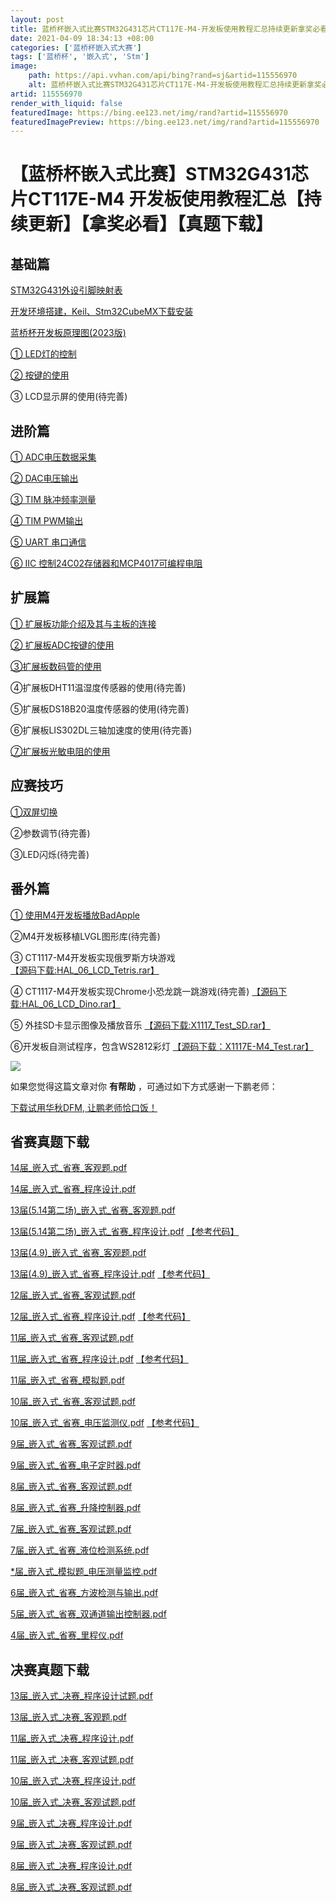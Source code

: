 ```yaml
---
layout: post
title: 蓝桥杯嵌入式比赛STM32G431芯片CT117E-M4-开发板使用教程汇总持续更新拿奖必看真题下载
date: 2021-04-09 18:34:13 +08:00
categories: ['蓝桥杯嵌入式大赛']
tags: ['蓝桥杯', '嵌入式', 'Stm']
image:
    path: https://api.vvhan.com/api/bing?rand=sj&artid=115556970
    alt: 蓝桥杯嵌入式比赛STM32G431芯片CT117E-M4-开发板使用教程汇总持续更新拿奖必看真题下载
artid: 115556970
render_with_liquid: false
featuredImage: https://bing.ee123.net/img/rand?artid=115556970
featuredImagePreview: https://bing.ee123.net/img/rand?artid=115556970
---
```


# 【蓝桥杯嵌入式比赛】STM32G431芯片CT117E-M4 开发板使用教程汇总【持续更新】【拿奖必看】【真题下载】

## 基础篇

[STM32G431外设引脚映射表](https://blog.csdn.net/weixin_48033504/article/details/115476584)
  
[开发环境搭建，Keil、Stm32CubeMX下载安装](https://blog.csdn.net/weixin_48033504/article/details/128631239)
  
[蓝桥杯开发板原理图(2023版)](https://shyboy.oss-cn-shenzhen.aliyuncs.com/readonly/STM32G431%E5%BC%80%E5%8F%91%E6%9D%BF_%E5%8E%9F%E7%90%86%E5%9B%BE_2023.pdf)
  
[① LED灯的控制](https://blog.csdn.net/weixin_48033504/article/details/115664834)
  
[② 按键的使用](https://blog.csdn.net/weixin_48033504/article/details/115667529)
  
③ LCD显示屏的使用(待完善)

## 进阶篇

[① ADC电压数据采集](https://blog.csdn.net/weixin_48033504/article/details/115536127)
  
[② DAC电压输出](https://blog.csdn.net/weixin_48033504/article/details/115537415)
  
[③ TIM 脉冲频率测量](https://blog.csdn.net/weixin_48033504/article/details/115539486)
  
[④ TIM PWM输出](https://blog.csdn.net/weixin_48033504/article/details/115542085)
  
[⑤ UART 串口通信](https://blog.csdn.net/weixin_48033504/article/details/115551975)
  
[⑥ IIC 控制24C02存储器和MCP4017可编程电阻](https://blog.csdn.net/weixin_48033504/article/details/115554780)

## 扩展篇

[① 扩展板功能介绍及其与主板的连接](https://blog.csdn.net/weixin_48033504/article/details/116563292)
  
[② 扩展板ADC按键的使用](https://blog.csdn.net/weixin_48033504/article/details/125140861)
  
[③扩展板数码管的使用](https://blog.csdn.net/weixin_48033504/article/details/125143784)
  
④扩展板DHT11温湿度传感器的使用(待完善)
  
⑤扩展板DS18B20温度传感器的使用(待完善)
  
⑥扩展板LIS302DL三轴加速度的使用(待完善)
  
[⑦扩展板光敏电阻的使用](https://blog.csdn.net/weixin_48033504/article/details/125142370)

## 应赛技巧

[①双屏切换](https://blog.csdn.net/weixin_48033504/article/details/128902704)
  
②参数调节(待完善)
  
③LED闪烁(待完善)

## 番外篇

[① 使用M4开发板播放BadApple](https://blog.csdn.net/weixin_48033504/article/details/115763284)
  
②M4开发板移植LVGL图形库(待完善)
  
③ CT1117-M4开发板实现俄罗斯方块游戏
[【源码下载:HAL_06_LCD_Tetris.rar】](https://shyboy.oss-cn-shenzhen.aliyuncs.com/readonly/lq_code/HAL_06_LCD_Tetris.rar)
  
④ CT1117-M4开发板实现Chrome小恐龙跳一跳游戏(待完善)
[【源码下载:HAL_06_LCD_Dino.rar】](https://shyboy.oss-cn-shenzhen.aliyuncs.com/readonly/lq_code/HAL_06_LCD_Dino.rar)
  
⑤ 外挂SD卡显示图像及播放音乐
[【源码下载:X1117_Test_SD.rar】](https://shyboy.oss-cn-shenzhen.aliyuncs.com/readonly/lq_code/X1117_Test_SD.rar)
  
⑥开发板自测试程序，包含WS2812彩灯
[【源码下载：X1117E-M4_Test.rar】](https://shyboy.oss-cn-shenzhen.aliyuncs.com/readonly/lq_code/X1117E-M4_Test.rar)

![](https://i-blog.csdnimg.cn/blog_migrate/0fc633e26d6d8b885c7f6015ab21c104.png)
  
如果您觉得这篇文章对你
**有帮助**
，可通过如下方式感谢一下鹏老师：

[下载试用华秋DFM, 让鹏老师恰口饭！](https://blog.csdn.net/weixin_48033504/article/details/120497388)

## 省赛真题下载

[14届_嵌入式_省赛_客观题.pdf](https://shyboy.oss-cn-shenzhen.aliyuncs.com/readonly/14%E5%B1%8A_%E5%B5%8C%E5%85%A5%E5%BC%8F_%E7%9C%81%E8%B5%9B_%E5%AE%A2%E8%A7%82%E8%AF%95%E9%A2%98.pdf)
  
[14届_嵌入式_省赛_程序设计.pdf](https://shyboy.oss-cn-shenzhen.aliyuncs.com/readonly/14%E5%B1%8A_%E5%B5%8C%E5%85%A5%E5%BC%8F_%E7%9C%81%E8%B5%9B_%E7%A8%8B%E5%BA%8F%E8%AE%BE%E8%AE%A1.pdf)
  
[13届(5.14第二场)_嵌入式_省赛_客观题.pdf](https://shyboy.oss-cn-shenzhen.aliyuncs.com/readonly/13%E6%8E%A5%285.14%E7%AC%AC%E4%BA%8C%E5%9C%BA%29_%E5%B5%8C%E5%85%A5%E5%BC%8F_%E7%9C%81%E8%B5%9B_%E5%AE%A2%E8%A7%82%E9%A2%98.pdf)
  
[13届(5.14第二场)_嵌入式_省赛_程序设计.pdf](https://shyboy.oss-cn-shenzhen.aliyuncs.com/readonly/13%E6%8E%A5%285.14%E7%AC%AC%E4%BA%8C%E5%9C%BA%29_%E5%B5%8C%E5%85%A5%E5%BC%8F_%E7%9C%81%E8%B5%9B_%E7%A8%8B%E5%BA%8F%E8%AE%BE%E8%AE%A1.pdf)
[【参考代码】](https://shyboy.oss-cn-shenzhen.aliyuncs.com/readonly/lq_code/13%E5%B1%8A%E7%AC%AC%E4%BA%8C%E5%9C%BA_%E5%B5%8C%E5%85%A5%E5%BC%8F%E7%9C%81%E8%B5%9B_%E5%8F%82%E8%80%83%E4%BB%A3%E7%A0%81_HAL_06_LC.rar)
  
[13届(4.9)_嵌入式_省赛_客观题.pdf](https://shyboy.oss-cn-shenzhen.aliyuncs.com/readonly/13%E5%B1%8A%284.9%29_%E5%B5%8C%E5%85%A5%E5%BC%8F_%E7%9C%81%E8%B5%9B_%E5%AE%A2%E8%A7%82%E9%A2%98.pdf)
  
[13届(4.9)_嵌入式_省赛_程序设计.pdf](https://shyboy.oss-cn-shenzhen.aliyuncs.com/readonly/13%E5%B1%8A%284.9%29_%E5%B5%8C%E5%85%A5%E5%BC%8F_%E7%9C%81%E8%B5%9B_%E7%A8%8B%E5%BA%8F%E8%AE%BE%E8%AE%A1.pdf)
[【参考代码】](https://shyboy.oss-cn-shenzhen.aliyuncs.com/readonly/lq_code/13%E5%B1%8A%E7%AC%AC%E4%B8%80%E5%9C%BA_%E5%B5%8C%E5%85%A5%E5%BC%8F%E7%9C%81%E8%B5%9B_%E5%8F%82%E8%80%83%E4%BB%A3%E7%A0%81_HAL_06_LCD.rar)
  
[12届_嵌入式_省赛_客观试题.pdf](https://shyboy.oss-cn-shenzhen.aliyuncs.com/readonly/12%E5%B1%8A_%E5%B5%8C%E5%85%A5%E5%BC%8F_%E5%AE%A2%E8%A7%82%E8%AF%95%E9%A2%98.pdf)
  
[12届_嵌入式_省赛_程序设计.pdf](https://shyboy.oss-cn-shenzhen.aliyuncs.com/readonly/12%E5%B1%8A_%E5%B5%8C%E5%85%A5%E5%BC%8F_%E7%A8%8B%E5%BA%8F%E8%AE%BE%E8%AE%A1.pdf)
[【参考代码】](https://shyboy.oss-cn-shenzhen.aliyuncs.com/readonly/lq_code/12%E5%B1%8A_%E5%B5%8C%E5%85%A5%E5%BC%8F%E7%9C%81%E8%B5%9B_%E5%8F%82%E8%80%83%E4%BB%A3%E7%A0%81_HAL_06_LCD.rar)
  
[11届_嵌入式_省赛_客观试题.pdf](https://shyboy.oss-cn-shenzhen.aliyuncs.com/readonly/11%E5%B1%8A_%E5%B5%8C%E5%85%A5%E5%BC%8F_%E5%AE%A2%E8%A7%82%E8%AF%95%E9%A2%98.pdf)
  
[11届_嵌入式_省赛_程序设计.pdf](https://shyboy.oss-cn-shenzhen.aliyuncs.com/readonly/11%E5%B1%8A_%E5%B5%8C%E5%85%A5%E5%BC%8F_%E7%A8%8B%E5%BA%8F%E8%AE%BE%E8%AE%A1.pdf)
[【参考代码】](https://shyboy.oss-cn-shenzhen.aliyuncs.com/readonly/lq_code/11%E5%B1%8A_%E5%B5%8C%E5%85%A5%E5%BC%8F%E7%9C%81%E8%B5%9B_%E5%8F%82%E8%80%83%E4%BB%A3%E7%A0%81_HAL_06_LCD.zip)
  
[11届_嵌入式_省赛_模拟题.pdf](https://shyboy.oss-cn-shenzhen.aliyuncs.com/readonly/11%E5%B1%8A_%E5%B5%8C%E5%85%A5%E5%BC%8F_%E6%A8%A1%E6%8B%9F%E9%A2%98.pdf)
  
[10届_嵌入式_省赛_客观试题.pdf](https://shyboy.oss-cn-shenzhen.aliyuncs.com/readonly/10%E5%B1%8A_%E5%B5%8C%E5%85%A5%E5%BC%8F_%E7%9C%81%E8%B5%9B_%E5%AE%A2%E8%A7%82%E8%AF%95%E9%A2%98.pdf)
  
[10届_嵌入式_省赛_电压监测仪.pdf](https://shyboy.oss-cn-shenzhen.aliyuncs.com/readonly/10%E5%B1%8A_%E5%B5%8C%E5%85%A5%E5%BC%8F_%E7%9C%81%E8%B5%9B_%E7%94%B5%E5%8E%8B%E6%A3%80%E6%B5%8B%E4%BB%AA.pdf)
[【参考代码】](https://shyboy.oss-cn-shenzhen.aliyuncs.com/readonly/lq_code/10%E5%B1%8A_%E5%B5%8C%E5%85%A5%E5%BC%8F%E7%9C%81%E8%B5%9B_%E5%8F%82%E8%80%83%E4%BB%A3%E7%A0%81_HAL_06_LCD.rar)
  
[9届_嵌入式_省赛_客观试题.pdf](https://shyboy.oss-cn-shenzhen.aliyuncs.com/readonly/9%E5%B1%8A_%E5%B5%8C%E5%85%A5%E5%BC%8F_%E7%9C%81%E8%B5%9B_%E5%AE%A2%E8%A7%82%E8%AF%95%E9%A2%98.pdf)
  
[9届_嵌入式_省赛_电子定时器.pdf](https://shyboy.oss-cn-shenzhen.aliyuncs.com/readonly/9%E5%B1%8A_%E5%B5%8C%E5%85%A5%E5%BC%8F_%E7%9C%81%E8%B5%9B_%E7%94%B5%E5%AD%90%E5%AE%9A%E6%97%B6%E5%99%A8.pdf)
  
[8届_嵌入式_省赛_客观试题.pdf](https://shyboy.oss-cn-shenzhen.aliyuncs.com/readonly/8%E5%B1%8A_%E5%B5%8C%E5%85%A5%E5%BC%8F_%E7%9C%81%E8%B5%9B_%E5%AE%A2%E8%A7%82%E9%A2%98.pdf)
  
[8届_嵌入式_省赛_升降控制器.pdf](https://shyboy.oss-cn-shenzhen.aliyuncs.com/readonly/8%E5%B1%8A_%E5%B5%8C%E5%85%A5%E5%BC%8F_%E7%9C%81%E8%B5%9B_%E6%A8%A1%E6%8B%9F%E5%8D%87%E9%99%8D%E6%8E%A7%E5%88%B6%E5%99%A8.pdf)
  
[7届_嵌入式_省赛_客观试题.pdf](https://shyboy.oss-cn-shenzhen.aliyuncs.com/readonly/7%E5%B1%8A_%E5%B5%8C%E5%85%A5%E5%BC%8F_%E7%9C%81%E8%B5%9B_%E5%AE%A2%E8%A7%82%E9%A2%98.pdf)
  
[7届_嵌入式_省赛_液位检测系统.pdf](https://shyboy.oss-cn-shenzhen.aliyuncs.com/readonly/7%E5%B1%8A_%E5%B5%8C%E5%85%A5%E5%BC%8F_%E7%9C%81%E8%B5%9B_%E6%B6%B2%E4%BD%8D%E6%A3%80%E6%B5%8B%E5%91%8A%E8%AD%A6%E7%B3%BB%E7%BB%9F.pdf)
  
[*届_嵌入式_模拟题_电压测量监控.pdf](https://shyboy.oss-cn-shenzhen.aliyuncs.com/readonly/6%E5%B1%8A_%E5%B5%8C%E5%85%A5%E5%BC%8F_%E7%9C%81%E8%B5%9B_%E7%94%B5%E5%8E%8B%E6%B5%8B%E9%87%8F%E7%9B%91%E6%8E%A7%E8%AE%BE%E5%A4%87.pdf)
  
[6届_嵌入式_省赛_方波检测与输出.pdf](https://shyboy.oss-cn-shenzhen.aliyuncs.com/readonly/5%E5%B1%8A_%E5%B5%8C%E5%85%A5%E5%BC%8F_%E7%9C%81%E8%B5%9B_%E5%8F%8C%E9%80%9A%E9%81%93%E6%96%B9%E6%B3%A2%E9%A2%91%E7%8E%87%E6%A3%80%E6%B5%8B%E4%B8%8E%E5%80%8D%E9%A2%91%E8%BE%93%E5%87%BA.pdf)
  
[5届_嵌入式_省赛_双通道输出控制器.pdf](https://shyboy.oss-cn-shenzhen.aliyuncs.com/readonly/4%E5%B1%8A_%E5%B5%8C%E5%85%A5%E5%BC%8F_%E7%9C%81%E8%B5%9B_%E5%8F%8C%E8%B7%AF%E8%BE%93%E5%87%BA%E6%8E%A7%E5%88%B6%E5%99%A8.pdf)
  
[4届_嵌入式_省赛_里程仪.pdf](https://shyboy.oss-cn-shenzhen.aliyuncs.com/readonly/3%E5%B1%8A_%E5%B5%8C%E5%85%A5%E5%BC%8F_%E7%9C%81%E8%B5%9B_%E9%87%8C%E7%A8%8B%E4%BB%AA.pdf)

## 决赛真题下载

[13届_嵌入式_决赛_程序设计试题.pdf](https://shyboy.oss-cn-shenzhen.aliyuncs.com/readonly/13%E5%B1%8A_%E5%B5%8C%E5%85%A5%E5%BC%8F_%E5%86%B3%E8%B5%9B_%E7%A8%8B%E5%BA%8F%E8%AE%BE%E8%AE%A1%E8%AF%95%E9%A2%98.pdf)
  
[13届_嵌入式_决赛_客观题.pdf](https://shyboy.oss-cn-shenzhen.aliyuncs.com/readonly/13%E5%B1%8A_%E5%B5%8C%E5%85%A5%E5%BC%8F_%E5%86%B3%E8%B5%9B_%E5%AE%A2%E8%A7%82%E9%A2%98.pdf)

[11届_嵌入式_决赛_程序设计.pdf](https://shyboy.oss-cn-shenzhen.aliyuncs.com/readonly/11%E5%B1%8A_%E5%B5%8C%E5%85%A5%E5%BC%8F_%E5%86%B3%E8%B5%9B_%E7%A8%8B%E5%BA%8F%E8%AE%BE%E8%AE%A1.pdf)
  
[11届_嵌入式_决赛_客观试题.pdf](https://shyboy.oss-cn-shenzhen.aliyuncs.com/readonly/11%E5%B1%8A_%E5%B5%8C%E5%85%A5%E5%BC%8F_%E5%86%B3%E8%B5%9B_%E5%AE%A2%E8%A7%82%E8%AF%95%E9%A2%98.pdf)

[10届_嵌入式_决赛_程序设计.pdf](https://shyboy.oss-cn-shenzhen.aliyuncs.com/readonly/10%E5%B1%8A_%E5%B5%8C%E5%85%A5%E5%BC%8F_%E5%86%B3%E8%B5%9B_%E7%A8%8B%E5%BA%8F%E8%AE%BE%E8%AE%A1.pdf)
  
[10届_嵌入式_决赛_客观试题.pdf](https://shyboy.oss-cn-shenzhen.aliyuncs.com/readonly/10%E5%B1%8A_%E5%B5%8C%E5%85%A5%E5%BC%8F_%E5%86%B3%E8%B5%9B_%E5%AE%A2%E8%A7%82%E8%AF%95%E9%A2%98.pdf)

[9届_嵌入式_决赛_程序设计.pdf](https://shyboy.oss-cn-shenzhen.aliyuncs.com/readonly/9%E5%B1%8A_%E5%B5%8C%E5%85%A5%E5%BC%8F_%E5%86%B3%E8%B5%9B_%E7%A8%8B%E5%BA%8F%E8%AE%BE%E8%AE%A1.pdf)
  
[9届_嵌入式_决赛_客观试题.pdf](https://shyboy.oss-cn-shenzhen.aliyuncs.com/readonly/9%E5%B1%8A_%E5%B5%8C%E5%85%A5%E5%BC%8F_%E5%86%B3%E8%B5%9B_%E5%AE%A2%E8%A7%82%E8%AF%95%E9%A2%98.pdf)

[8届_嵌入式_决赛_程序设计.pdf](https://shyboy.oss-cn-shenzhen.aliyuncs.com/readonly/8%E5%B1%8A_%E5%B5%8C%E5%85%A5%E5%BC%8F_%E5%86%B3%E8%B5%9B_%E7%A8%8B%E5%BA%8F%E8%AE%BE%E8%AE%A1.pdf)
  
[8届_嵌入式_决赛_客观试题.pdf](https://shyboy.oss-cn-shenzhen.aliyuncs.com/readonly/8%E5%B1%8A_%E5%B5%8C%E5%85%A5%E5%BC%8F_%E5%86%B3%E8%B5%9B_%E5%AE%A2%E8%A7%82%E8%AF%95%E9%A2%98.pdf)